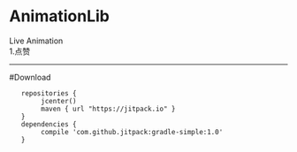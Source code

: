 # AnimationLib<br />
 Live Animation<br />
 1.点赞
 
 - - -
 
#Download

```
   repositories {
        jcenter()
        maven { url "https://jitpack.io" }
   }
   dependencies {
        compile 'com.github.jitpack:gradle-simple:1.0'
   }
```
